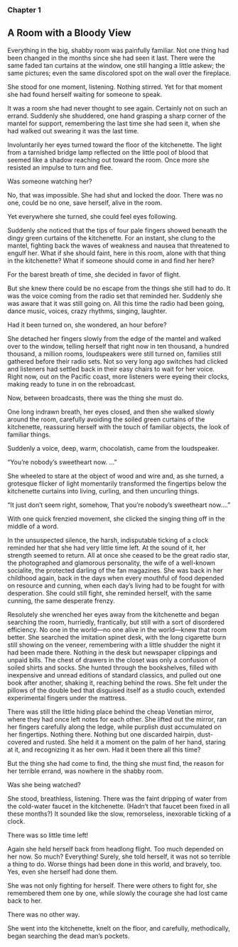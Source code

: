 ### Chapter 1
## A Room with a Bloody View

Everything in the big, shabby room was painfully familiar. Not one thing had been changed in the months since she had seen it last. There were the same faded tan curtains at the window, one still hanging a little askew; the same pictures; even the same discolored spot on the wall over the fireplace.

She stood for one moment, listening. Nothing stirred. Yet for that moment she had found herself waiting for someone to speak.

It was a room she had never thought to see again. Certainly not on such an errand. Suddenly she shuddered, one hand grasping a sharp corner of the mantel for support, remembering the last time she had seen it, when she had walked out swearing it was the last time.

Involuntarily her eyes turned toward the floor of the kitchenette. The light from a tarnished bridge lamp reflected on the little pool of blood that seemed like a shadow reaching out toward the room. Once more she resisted an impulse to turn and flee.

Was someone watching her?

No, that was impossible. She had shut and locked the door. There was no one, could be no one, save herself, alive in the room.

Yet everywhere she turned, she could feel eyes following.

Suddenly she noticed that the tips of four pale fingers showed beneath the dingy green curtains of the kitchenette. For an instant, she clung to the mantel, fighting back the waves of weakness and nausea that threatened to engulf her. What if she should faint, here in this room, alone with that thing in the kitchenette? What if someone should come in and find her here?

For the barest breath of time, she decided in favor of flight.

But she knew there could be no escape from the things she still had to do. It was the voice coming from the radio set that reminded her. Suddenly she was aware that it was still going on. All this time the radio had been going, dance music, voices, crazy rhythms, singing, laughter.

Had it been turned on, she wondered, an hour before?

She detached her fingers slowly from the edge of the mantel and walked over to the window, telling herself that right now in ten thousand, a hundred thousand, a million rooms, loudspeakers were still turned on, families still gathered before their radio sets. Not so very long ago switches had clicked and listeners had settled back in their easy chairs to wait for her voice. Right now, out on the Pacific coast, more listeners were eyeing their clocks, making ready to tune in on the rebroadcast.

Now, between broadcasts, there was the thing she must do.

One long indrawn breath, her eyes closed, and then she walked slowly around the room, carefully avoiding the soiled green curtains of the kitchenette, reassuring herself with the touch of familiar objects, the look of familiar things.

Suddenly a voice, deep, warm, chocolatish, came from the loudspeaker.

“You’re nobody’s sweetheart now. ...”

She wheeled to stare at the object of wood and wire and, as she turned, a grotesque flicker of light momentarily transformed the fingertips below the kitchenette curtains into living, curling, and then uncurling things.

“It just don’t seem right, somehow, That you’re nobody’s sweetheart now....”

With one quick frenzied movement, she clicked the singing thing off in the middle of a word.

In the unsuspected silence, the harsh, indisputable ticking of a clock reminded her that she had very little time left. At the sound of it, her strength seemed to return. All at once she ceased to be the great radio star, the photographed and glamorous personality, the wife of a well-known socialite, the protected darling of the fan magazines. She was back in her childhood again, back in the days when every mouthful of food depended on resource and cunning, when each day’s living had to be fought for with desperation. She could still fight, she reminded herself, with the same cunning, the same desperate frenzy.

Resolutely she wrenched her eyes away from the kitchenette and began searching the room, hurriedly, frantically, but still with a sort of disordered efficiency. No one in the world—no one alive in the world—knew that room better. She searched the imitation spinet desk, with the long cigarette burn still showing on the veneer, remembering with a little shudder the night it had been made there. Nothing in the desk but newspaper clippings and unpaid bills. The chest of drawers in the closet was only a confusion of soiled shirts and socks. She hunted through the bookshelves, filled with inexpensive and unread editions of standard classics, and pulled out one book after another, shaking it, reaching behind the rows. She felt under the pillows of the double bed that disguised itself as a studio couch, extended experimental fingers under the mattress.

There was still the little hiding place behind the cheap Venetian mirror, where they had once left notes for each other. She lifted out the mirror, ran her fingers carefully along the ledge, while purplish dust accumulated on her fingertips. Nothing there. Nothing but one discarded hairpin, dust-covered and rusted. She held it a moment on the palm of her hand, staring at it, and recognizing it as her own. Had it been there all this time?

But the thing she had come to find, the thing she must find, the reason for her terrible errand, was nowhere in the shabby room.

Was she being watched?

She stood, breathless, listening. There was the faint dripping of water from the cold-water faucet in the kitchenette. (Hadn’t that faucet been fixed in all these months?) It sounded like the slow, remorseless, inexorable ticking of a clock.

There was so little time left!

Again she held herself back from headlong flight. Too much depended on her now. So much? Everything! Surely, she told herself, it was not so terrible a thing to do. Worse things had been done in this world, and bravely, too. Yes, even she herself had done them.

She was not only fighting for herself. There were others to fight for, she remembered them one by one, while slowly the courage she had lost came back to her.

There was no other way.

She went into the kitchenette, knelt on the floor, and carefully, methodically, began searching the dead man’s pockets.

